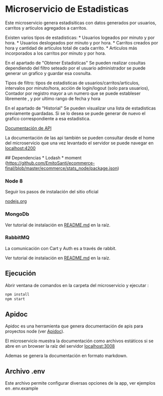 # Microservicio de Estadisticas

Este microservicio genera estadisiticas con datos generados por usuarios, carritos y articulos agregados a carritos.

Existen varios tipos de estadisticas:
    * Usuarios logeados por minuto y por hora.
    * Usuarios deslogeados por minuto y por hora.
    * Carritos creados por hora y cantidad de articulos total de cada carrito.
    * Articulos más incorporados a los carritos por minuto y por hora.

En el apartado de "Obtener Estadisticas"
Se pueden realizar cosultas dependiendo del filtro seteado por el usuario administrador se puede generar un grafico y 
guardar esa cosnulta.

Tipos de filtro: tipos de estadisticas de usuarios/carritos/articulos, intervalos por minuto/hora, acción de login/logout (solo para usuarios), Contador por registro mayor a un numero que se puede estableser libremente , y por ultimo rango de fecha y hora

En el apartado de "Historial"
Se pueden visualizar una lista de estadisticas previamente guardadas. Si se lo desea se puede generar de nuevo el grafico correspondiente a esa estadistica.


[Documentación de API](./README-API.md)

La documentación de las api también se pueden consultar desde el home del microservicio
que una vez levantado el servidor se puede navegar en [localhost:4200](http://localhost:4200/)

## Dependencias
    * Lodash
    * moment
(https://github.com/EmitoSanti/ecommerce-final/blob/master/ecommerce/stats_node/package.json)

### Node 8

Seguir los pasos de instalación del sitio oficial

[nodejs.org](https://nodejs.org/en/)

### MongoDb

Ver tutorial de instalación en [README.md](../README.md) en la raíz.

### RabbitMQ

La comunicación con Cart y Auth es a través de rabbit.

Ver tutorial de instalación en [README.md](../README.md) en la raíz.

## Ejecución

Abrir ventana de comandos en la carpeta del microservicio y ejecutar :

```bash
npm install
npm start
```

## Apidoc

Apidoc es una herramienta que genera documentación de apis para proyectos node (ver [Apidoc](http://apidocjs.com/)).

El microservicio muestra la documentación como archivos estáticos si se abre en un browser la raíz del servidor [localhost:3008](http://localhost:3008/)

Ademas se genera la documentación en formato markdown.

## Archivo .env

Este archivo permite configurar diversas opciones de la app, ver ejemplos en .env.example

